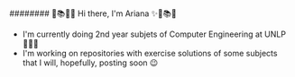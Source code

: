 ########                                         🧮📚✨🍒  Hi there, I'm Ariana ✨🍒📚🧮
  
  - I'm currently doing 2nd year subjets of Computer Engineering at UNLP 👩🏻‍💻  
  - I'm working on repositories with exercise solutions of some subjects that I will, hopefully, posting soon 😉

<!--
**ArianaMagaliAriza/ArianaMagaliAriza** is a ✨ _special_ ✨ repository because its `README.md` (this file) appears on your GitHub profile.

Here are some ideas to get you started:

- 🔭 I’m currently working on ...
- 🌱 I’m currently learning ...
- 👯 I’m looking to collaborate on ...
- 🤔 I’m looking for help with ...
- 💬 Ask me about ...
- 📫 How to reach me: ...
- 😄 Pronouns: ...
- ⚡ Fun fact: ...
-->
